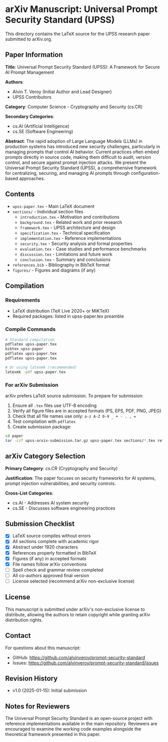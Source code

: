# arXiv Manuscript: Universal Prompt Security Standard (UPSS)

This directory contains the LaTeX source for the UPSS research paper submitted to arXiv.org.

## Paper Information

**Title**: Universal Prompt Security Standard (UPSS): A Framework for Secure AI Prompt Management

**Authors**: 
- Alvin T. Veroy (Initial Author and Lead Designer)
- UPSS Contributors

**Category**: Computer Science - Cryptography and Security (cs.CR)

**Secondary Categories**: 
- cs.AI (Artificial Intelligence)
- cs.SE (Software Engineering)

**Abstract**: The rapid adoption of Large Language Models (LLMs) in production systems has introduced new security challenges, particularly in managing prompts that control AI behavior. Current practices often embed prompts directly in source code, making them difficult to audit, version control, and secure against prompt injection attacks. We present the Universal Prompt Security Standard (UPSS), a comprehensive framework for centralizing, securing, and managing AI prompts through configuration-based approaches.

## Contents

- `upss-paper.tex` - Main LaTeX document
- `sections/` - Individual section files
  - `introduction.tex` - Motivation and contributions
  - `background.tex` - Related work and prior research
  - `framework.tex` - UPSS architecture and design
  - `specification.tex` - Technical specification
  - `implementation.tex` - Reference implementations
  - `security.tex` - Security analysis and formal properties
  - `evaluation.tex` - Case studies and performance benchmarks
  - `discussion.tex` - Limitations and future work
  - `conclusion.tex` - Summary and conclusions
- `references.bib` - Bibliography in BibTeX format
- `figures/` - Figures and diagrams (if any)

## Compilation

### Requirements

- LaTeX distribution (TeX Live 2020+ or MiKTeX)
- Required packages: listed in upss-paper.tex preamble

### Compile Commands

```bash
# Standard compilation
pdflatex upss-paper.tex
bibtex upss-paper
pdflatex upss-paper.tex
pdflatex upss-paper.tex

# Or using latexmk (recommended)
latexmk -pdf upss-paper.tex
```

### For arXiv Submission

arXiv prefers LaTeX source submission. To prepare for submission:

1. Ensure all `.tex` files use UTF-8 encoding
2. Verify all figure files are in accepted formats (PS, EPS, PDF, PNG, JPEG)
3. Check that all file names use only: `a-z A-Z 0-9 _ + - . , =`
4. Test compilation with `pdflatex`
5. Create submission package:

```bash
cd paper
tar -czf upss-arxiv-submission.tar.gz upss-paper.tex sections/*.tex references.bib figures/
```

## arXiv Category Selection

**Primary Category**: cs.CR (Cryptography and Security)

**Justification**: The paper focuses on security frameworks for AI systems, prompt injection vulnerabilities, and security controls.

**Cross-List Categories**:
- cs.AI - Addresses AI system security
- cs.SE - Discusses software engineering practices

## Submission Checklist

- [x] LaTeX source compiles without errors
- [x] All sections complete with academic rigor
- [x] Abstract under 1920 characters
- [x] References properly formatted in BibTeX
- [x] Figures (if any) in accepted formats
- [x] File names follow arXiv conventions
- [ ] Spell check and grammar review completed
- [ ] All co-authors approved final version
- [ ] License selected (recommend arXiv non-exclusive license)

## License

This manuscript is submitted under arXiv's non-exclusive license to distribute, allowing the authors to retain copyright while granting arXiv distribution rights.

## Contact

For questions about this manuscript:
- GitHub: https://github.com/alvinveroy/prompt-security-standard
- Issues: https://github.com/alvinveroy/prompt-security-standard/issues

## Revision History

- v1.0 (2025-01-15): Initial submission

## Notes for Reviewers

The Universal Prompt Security Standard is an open-source project with reference implementations available in the main repository. Reviewers are encouraged to examine the working code examples alongside the theoretical framework presented in this paper.
